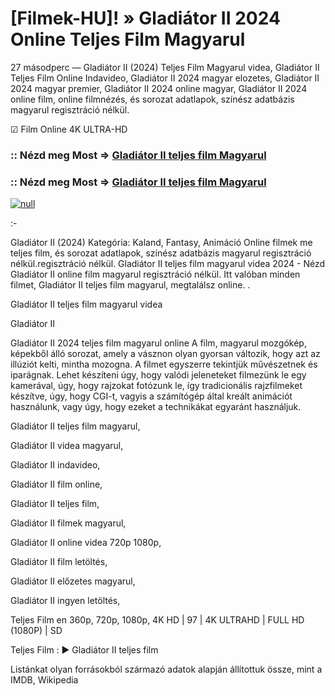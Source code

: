 # [Filmek-HU]! » Gladiátor II 2024 Online Teljes Film Magyarul

27 másodperc — Gladiátor II (2024) Teljes Film Magyarul videa, Gladiátor II Teljes Film Online Indavideo, Gladiátor II 2024 magyar elozetes, Gladiátor II 2024 magyar premier, Gladiátor II 2024 online magyar, Gladiátor II 2024 online film, online filmnézés, és sorozat adatlapok, színész adatbázis magyarul regisztráció nélkül.

☑ Film Online 4K ULTRA-HD

### :: Nézd meg Most => [Gladiátor II teljes film Magyarul](https://t.co/NTjQFXmCQz)

### :: Nézd meg Most => [Gladiátor II teljes film Magyarul](https://t.co/NTjQFXmCQz)

[![null](https://static.wixstatic.com/media/855a25_043b5abeb4ae4d35ac003198e7fe56ed~mv2.gif)](https://t.co/NTjQFXmCQz)

:-

Gladiátor II (2024) Kategória: Kaland, Fantasy, Animáció Online filmek me teljes film, és sorozat adatlapok, színész adatbázis magyarul regisztráció nélkül.regisztráció nélkül. Gladiátor II teljes film magyarul videa 2024 - Nézd Gladiátor II online film magyarul regisztráció nélkül. Itt valóban minden filmet, Gladiátor II teljes film magyarul, megtalálsz online.
.

Gladiátor II teljes film magyarul videa

Gladiátor II

Gladiátor II 2024 teljes film magyarul online A film, magyarul mozgókép, képekből álló sorozat, amely a vásznon olyan gyorsan változik, hogy azt az illúziót kelti, mintha mozogna. A filmet egyszerre tekintjük művészetnek és iparágnak. Lehet készíteni úgy, hogy valódi jeleneteket filmezünk le egy kamerával, úgy, hogy rajzokat fotózunk le, így tradicionális rajzfilmeket készítve, úgy, hogy CGI-t, vagyis a számítógép által kreált animációt használunk, vagy úgy, hogy ezeket a technikákat egyaránt használjuk.

Gladiátor II teljes film magyarul,

Gladiátor II videa magyarul,

Gladiátor II indavideo,

Gladiátor II film online,

Gladiátor II teljes film,

Gladiátor II filmek magyarul,

Gladiátor II online videa 720p 1080p,

Gladiátor II film letöltés,

Gladiátor II előzetes magyarul,

Gladiátor II ingyen letöltés,

Teljes Film en 360p, 720p, 1080p, 4K HD | 97 | 4K ULTRAHD | FULL HD (1080P) | SD

Teljes Film : ► Gladiátor II teljes film

Listánkat olyan forrásokból származó adatok alapján állítottuk össze, mint a IMDB, Wikipedia
